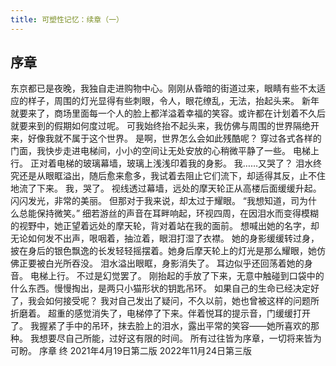 ```yaml
---
title: 可塑性记忆：续章（一）
---
```

## 序章
东京都已是夜晚，我独自走进购物中心。刚刚从昏暗的街道过来，眼睛有些不太适应的样子，周围的灯光显得有些刺眼，令人，眼花缭乱，无法，抬起头来。
新年就要来了，商场里面每一个人的脸上都洋溢着幸福的笑容。或许都在计划着不久后就要来到的假期如何度过呢。
可我始终抬不起头来，我仿佛与周围的世界隔绝开来，好像我就不属于这个世界。
是啊，世界怎么会如此残酷呢？
穿过各式各样的门面，我快步走进电梯间，小小的空间让无处安放的心稍微平静了一些。
电梯上行。
正对着电梯的玻璃幕墙，玻璃上浅浅印着我的身影。
我……又哭了？
泪水终究还是从眼眶溢出，随后愈来愈多，我试着去阻止它们流下，却适得其反，止不住地流了下来。
我，哭了。
视线透过幕墙，远处的摩天轮正从高楼后面缓缓升起。
闪闪发光，非常的美丽。
但那对于我来说，却太过于耀眼。
“我想知道，司为什么总能保持微笑。”
细若游丝的声音在耳畔响起，环视四周，在因泪水而变得模糊的视野中，她正望着远处的摩天轮，背对着站在我的面前。
想喊出她的名字，却无论如何发不出声，哏咽着，抽泣着，眼泪打湿了衣襟。
她的身影缓缓转过身，披在身后的银色飘逸的长发轻轻摇摆着。她身后摩天轮上的灯光是那么耀眼，她仿佛正要被白光所吞没。
泪水溢出眼眶，身影消失了。
耳边似乎还回荡着她的身音。
电梯上行。
不过是幻觉罢了。
刚抬起的手放了下来，无意中触碰到口袋中的什么东西。慢慢掏出，是两只小猫形状的钥匙吊环。
如果自己的生命已经决定好了，我会如何接受呢？
我对自己发出了疑问，不久以前，她也曾被这样的问题所折磨着。
超重的感觉消失了，电梯停了下来。伴着悦耳的提示音，门缓缓打开了。
我握紧了手中的吊环，抹去脸上的泪水，露出平常的笑容——她所喜欢的那种。
我想要尽自己所能，过好这有限的时间。
所有过往皆为序章，一切将来皆为可盼。
序章 终
2021年4月19日第二版
2022年11月24日第三版
